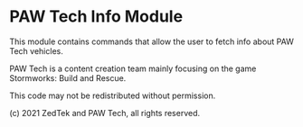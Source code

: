 # PAW Tech Info Module
This module contains commands that allow the user to fetch info about PAW Tech vehicles.

PAW Tech is a content creation team mainly focusing on the game Stormworks: Build and Rescue.

This code may not be redistributed without permission.

(c) 2021 ZedTek and PAW Tech, all rights reserved.